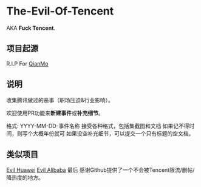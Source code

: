 # The-Evil-Of-Tencent
AKA **Fuck Tencent**.


## 项目起源
R.I.P For [QianMo](https://github.com/QianMo)

## 说明
收集腾讯做过的恶事（职场压迫&行业影响）。

欢迎使用PR功能来**新建事件**或**补充细节**。

格式: 
YYYY-MM-DD-事件名称
接受各种格式，包括集截图和文档
如果记不得时间，则写个大概年份就可
如果没空补充细节，可以提交一个只有标题的空文档。

## 类似项目
[Evil Huawei](https://github.com/evil-huawei/evil-huawei)
[Evil Alibaba](https://github.com/AlibabaEvil/AlibabaEvil)
最后
感谢Github提供了一个不会被Tencent限流/删帖/降热度的地方。


